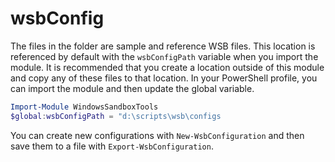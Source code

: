 # wsbConfig

The files in the folder are sample and reference WSB files. This location is referenced by default with the `wsbConfigPath` variable when you import the module. It is recommended that you create a location outside of this module and copy any of these files to that location. In your PowerShell profile, you can import the module and then update the global variable.

```powershell
Import-Module WindowsSandboxTools
$global:wsbConfigPath = "d:\scripts\wsb\configs
```

You can create new configurations with `New-WsbConfiguration` and then save them to a file with `Export-WsbConfiguration`.
